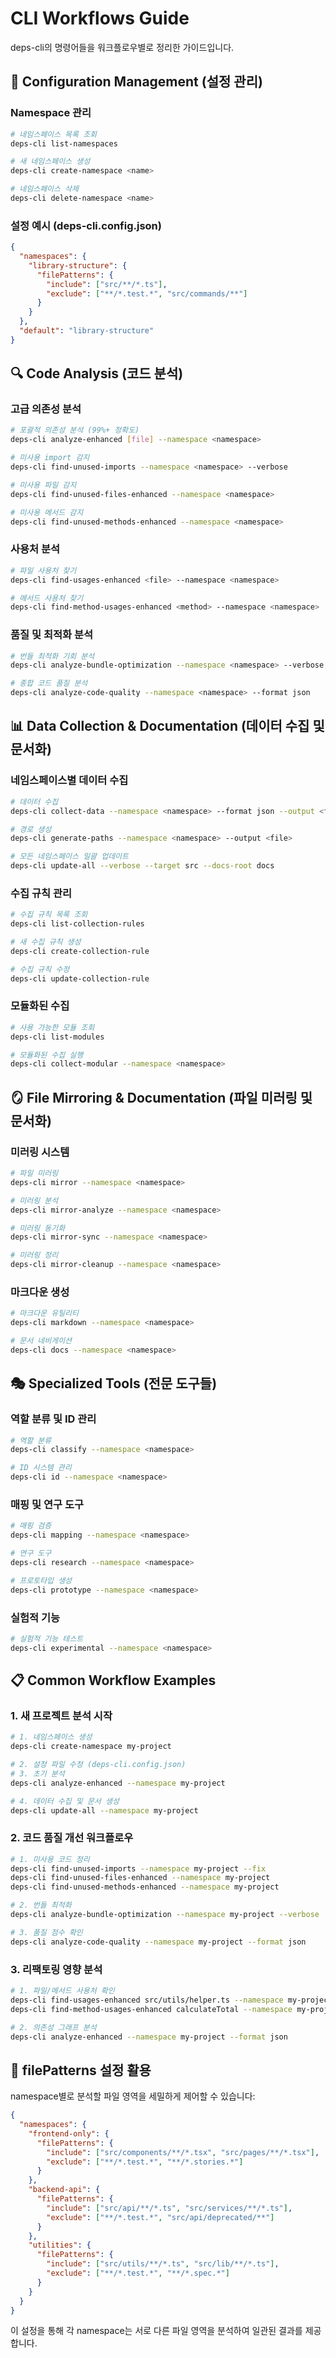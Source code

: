 # CLI Workflows Guide

deps-cli의 명령어들을 워크플로우별로 정리한 가이드입니다.

## 🔧 Configuration Management (설정 관리)

### Namespace 관리
```bash
# 네임스페이스 목록 조회
deps-cli list-namespaces

# 새 네임스페이스 생성
deps-cli create-namespace <name>

# 네임스페이스 삭제
deps-cli delete-namespace <name>
```

### 설정 예시 (deps-cli.config.json)
```json
{
  "namespaces": {
    "library-structure": {
      "filePatterns": {
        "include": ["src/**/*.ts"],
        "exclude": ["**/*.test.*", "src/commands/**"]
      }
    }
  },
  "default": "library-structure"
}
```

## 🔍 Code Analysis (코드 분석)

### 고급 의존성 분석
```bash
# 포괄적 의존성 분석 (99%+ 정확도)
deps-cli analyze-enhanced [file] --namespace <namespace>

# 미사용 import 감지
deps-cli find-unused-imports --namespace <namespace> --verbose

# 미사용 파일 감지
deps-cli find-unused-files-enhanced --namespace <namespace>

# 미사용 메서드 감지
deps-cli find-unused-methods-enhanced --namespace <namespace>
```

### 사용처 분석
```bash
# 파일 사용처 찾기
deps-cli find-usages-enhanced <file> --namespace <namespace>

# 메서드 사용처 찾기
deps-cli find-method-usages-enhanced <method> --namespace <namespace>
```

### 품질 및 최적화 분석
```bash
# 번들 최적화 기회 분석
deps-cli analyze-bundle-optimization --namespace <namespace> --verbose

# 종합 코드 품질 분석
deps-cli analyze-code-quality --namespace <namespace> --format json
```

## 📊 Data Collection & Documentation (데이터 수집 및 문서화)

### 네임스페이스별 데이터 수집
```bash
# 데이터 수집
deps-cli collect-data --namespace <namespace> --format json --output <file>

# 경로 생성
deps-cli generate-paths --namespace <namespace> --output <file>

# 모든 네임스페이스 일괄 업데이트
deps-cli update-all --verbose --target src --docs-root docs
```

### 수집 규칙 관리
```bash
# 수집 규칙 목록 조회
deps-cli list-collection-rules

# 새 수집 규칙 생성
deps-cli create-collection-rule

# 수집 규칙 수정
deps-cli update-collection-rule
```

### 모듈화된 수집
```bash
# 사용 가능한 모듈 조회
deps-cli list-modules

# 모듈화된 수집 실행
deps-cli collect-modular --namespace <namespace>
```

## 🪞 File Mirroring & Documentation (파일 미러링 및 문서화)

### 미러링 시스템
```bash
# 파일 미러링
deps-cli mirror --namespace <namespace>

# 미러링 분석
deps-cli mirror-analyze --namespace <namespace>

# 미러링 동기화
deps-cli mirror-sync --namespace <namespace>

# 미러링 정리
deps-cli mirror-cleanup --namespace <namespace>
```

### 마크다운 생성
```bash
# 마크다운 유틸리티
deps-cli markdown --namespace <namespace>

# 문서 네비게이션
deps-cli docs --namespace <namespace>
```

## 🎭 Specialized Tools (전문 도구들)

### 역할 분류 및 ID 관리
```bash
# 역할 분류
deps-cli classify --namespace <namespace>

# ID 시스템 관리
deps-cli id --namespace <namespace>
```

### 매핑 및 연구 도구
```bash
# 매핑 검증
deps-cli mapping --namespace <namespace>

# 연구 도구
deps-cli research --namespace <namespace>

# 프로토타입 생성
deps-cli prototype --namespace <namespace>
```

### 실험적 기능
```bash
# 실험적 기능 테스트
deps-cli experimental --namespace <namespace>
```

## 📋 Common Workflow Examples

### 1. 새 프로젝트 분석 시작
```bash
# 1. 네임스페이스 생성
deps-cli create-namespace my-project

# 2. 설정 파일 수정 (deps-cli.config.json)
# 3. 초기 분석
deps-cli analyze-enhanced --namespace my-project

# 4. 데이터 수집 및 문서 생성
deps-cli update-all --namespace my-project
```

### 2. 코드 품질 개선 워크플로우
```bash
# 1. 미사용 코드 정리
deps-cli find-unused-imports --namespace my-project --fix
deps-cli find-unused-files-enhanced --namespace my-project
deps-cli find-unused-methods-enhanced --namespace my-project

# 2. 번들 최적화
deps-cli analyze-bundle-optimization --namespace my-project --verbose

# 3. 품질 점수 확인
deps-cli analyze-code-quality --namespace my-project --format json
```

### 3. 리팩토링 영향 분석
```bash
# 1. 파일/메서드 사용처 확인
deps-cli find-usages-enhanced src/utils/helper.ts --namespace my-project
deps-cli find-method-usages-enhanced calculateTotal --namespace my-project

# 2. 의존성 그래프 분석
deps-cli analyze-enhanced --namespace my-project --format json
```

## 🔧 filePatterns 설정 활용

namespace별로 분석할 파일 영역을 세밀하게 제어할 수 있습니다:

```json
{
  "namespaces": {
    "frontend-only": {
      "filePatterns": {
        "include": ["src/components/**/*.tsx", "src/pages/**/*.tsx"],
        "exclude": ["**/*.test.*", "**/*.stories.*"]
      }
    },
    "backend-api": {
      "filePatterns": {
        "include": ["src/api/**/*.ts", "src/services/**/*.ts"],
        "exclude": ["**/*.test.*", "src/api/deprecated/**"]
      }
    },
    "utilities": {
      "filePatterns": {
        "include": ["src/utils/**/*.ts", "src/lib/**/*.ts"],
        "exclude": ["**/*.test.*", "**/*.spec.*"]
      }
    }
  }
}
```

이 설정을 통해 각 namespace는 서로 다른 파일 영역을 분석하여 일관된 결과를 제공합니다.